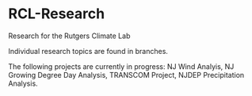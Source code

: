 # RCL-Research
Research for the Rutgers Climate Lab


Individual research topics are found in branches.


The following projects are currently in progress:
  NJ Wind Analyis,
  NJ Growing Degree Day Analysis,
  TRANSCOM Project,
  NJDEP Precipitation Analysis.
